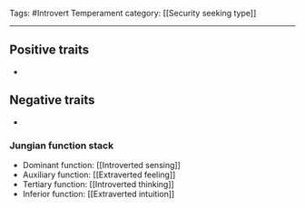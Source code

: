 Tags:  #Introvert
Temperament category: [[Security seeking type]]

---
## Positive traits
- 

## Negative traits
- 

### Jungian function stack
- Dominant function: [[Introverted sensing]]
- Auxiliary function:  [[Extraverted feeling]]
- Tertiary function: [[Introverted thinking]]
- Inferior function: [[Extraverted intuition]]